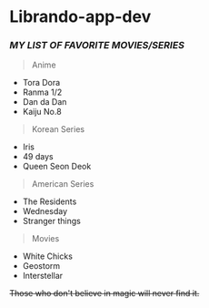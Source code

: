 # Librando-app-dev

### ***MY LIST OF FAVORITE MOVIES/SERIES***  

> Anime
- Tora Dora
- Ranma 1/2
- Dan da Dan
- Kaiju No.8

> Korean Series
- Iris
- 49 days
- Queen Seon Deok

> American Series
- The Residents
- Wednesday
- Stranger things

> Movies
- White Chicks
- Geostorm
- Interstellar

~~Those who don't believe in magic will never find it.~~
